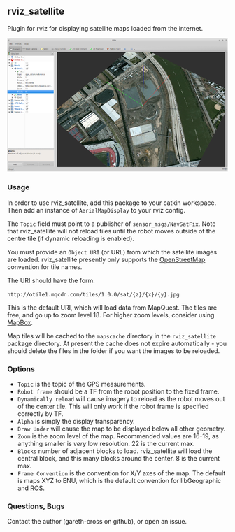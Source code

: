 ## rviz_satellite

Plugin for rviz for displaying satellite maps loaded from the internet.

![Alt text](.screenshot.png?raw=true "Example Image")

### Usage

In order to use rviz_satellite, add this package to your catkin workspace. Then add an instance of `AerialMapDisplay` to your rviz config.

The `Topic` field must point to a publisher of `sensor_msgs/NavSatFix`. Note that rviz_satellite will not reload tiles until the robot moves outside of the centre tile (if dynamic reloading is enabled).

You must provide an `Object URI` (or URL) from which the satellite images are loaded. rviz_satellite presently only supports the [OpenStreetMap](http://wiki.openstreetmap.org/wiki/Slippy_map_tilenames) convention for tile names.

The URI should have the form:

``http://otile1.mqcdn.com/tiles/1.0.0/sat/{z}/{x}/{y}.jpg``

This is the default URI, which will load data from MapQuest. The tiles are free, and go up to zoom level 18. For higher zoom levels, consider using [MapBox](https://www.mapbox.com).

Map tiles will be cached to the `mapscache` directory in the `rviz_satellite` package directory. At present the cache does not expire automatically - you should delete the files in the folder if you want the images to be reloaded.

### Options

- `Topic` is the topic of the GPS measurements.
- `Robot frame` should be a TF from the robot position to the fixed frame.
- `Dynamically reload` will cause imagery to reload as the robot moves out of the center tile. This will only work if the robot frame is specified correctly by TF.
- `Alpha` is simply the display transparency.
- `Draw Under` will cause the map to be displayed below all other geometry.
- `Zoom` is the zoom level of the map. Recommended values are 16-19, as anything smaller is _very_ low resolution. 22 is the current max.
- `Blocks` number of adjacent blocks to load. rviz_satellite will load the central block, and this many blocks around the center. 8 is the current max.
- `Frame Convention` is the convention for X/Y axes of the map. The default is maps XYZ to ENU, which is the default convention for libGeographic and [ROS](www.ros.org/reps/rep-0103.html).

### Questions, Bugs

Contact the author (gareth-cross on github), or open an issue.
